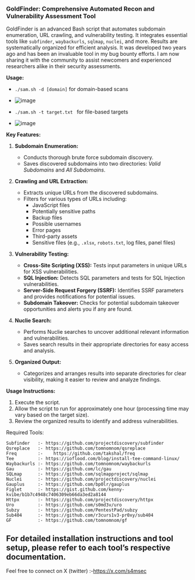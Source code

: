 ### GoldFinder: Comprehensive Automated Recon and Vulnerability Assessment Tool


GoldFinder is an advanced Bash script that automates subdomain enumeration, URL crawling, and vulnerability testing. It integrates essential tools like `subfinder`, `waybackurls`, `sqlmap`, `nuclei`, and more. Results are systematically organized for efficient analysis. It was developed two years ago and has been an invaluable tool in my bug bounty efforts. I am now sharing it with the community to assist newcomers and experienced researchers alike in their security assessments.


**Usage:**
- `./sam.sh -d [domain]` for domain-based scans

- ![image](https://github.com/user-attachments/assets/ccfe23c2-7dbc-49ed-a6e4-5d9bd23d7a3e)

- `./sam.sh -t target.txt ` for file-based targets

- ![image](https://github.com/user-attachments/assets/a92b2c0b-6981-4f87-b487-c2ba67f4f773)

  
**Key Features:**

1. **Subdomain Enumeration:**
   - Conducts thorough brute force subdomain discovery.
   - Saves discovered subdomains into two directories: *Valid Subdomains* and *All Subdomains*.

2. **Crawling and URL Extraction:**
   - Extracts unique URLs from the discovered subdomains.
   - Filters for various types of URLs including:
     - JavaScript files
     - Potentially sensitive paths
     - Backup files
     - Possible usernames
     - Error pages
     - Third-party assets
     - Sensitive files (e.g., `.xlsx`, `robots.txt`, log files, panel files)

3. **Vulnerability Testing:**
   - **Cross-Site Scripting (XSS):** Tests input parameters in unique URLs for XSS vulnerabilities.
   - **SQL Injection:** Detects SQL parameters and tests for SQL Injection vulnerabilities.
   - **Server-Side Request Forgery (SSRF):** Identifies SSRF parameters and provides notifications for potential issues.
   - **Subdomain Takeover:** Checks for potential subdomain takeover opportunities and alerts you if any are found.

4. **Nuclie Search:**
   - Performs Nuclie searches to uncover additional relevant information and vulnerabilities.
   - Saves search results in their appropriate directories for easy access and analysis.

5. **Organized Output:**
   - Categorizes and arranges results into separate directories for clear visibility, making it easier to review and analyze findings.

**Usage Instructions:**
1. Execute the script.
2. Allow the script to run for approximately one hour (processing time may vary based on the target size).
3. Review the organized results to identify and address vulnerabilities.

Required Tools:

    Subfinder   :- https://github.com/projectdiscovery/subfinder
    Qsreplace   :- https://github.com/tomnomnom/qsreplace
    Freq        :-    https://github.com/takshal/freq
    Tee         :- https://ioflood.com/blog/install-tee-command-linux/
    Waybackurls :- https://github.com/tomnomnom/waybackurls
    Gau         :- https://github.com/lc/gau
    SQLmap      :- https://github.com/sqlmapproject/sqlmap
    Nuclei      :- https://github.com/projectdiscovery/nuclei
    Gauplus     :- https://github.com/bp0lr/gauplus
    Figlet      :- https://gist.github.com/kenny-kvibe/b1b7c4948c7406309eb66da3ed2a8144
    Httpx       :- https://github.com/projectdiscovery/httpx
    Uro         :- https://github.com/s0md3v/uro
    Subzy       :- https://github.com/PentestPad/subzy
    Sub404      :- https://github.com/r3curs1v3-pr0xy/sub404
    GF          :- https://github.com/tomnomnom/gf


For detailed installation instructions and tool setup, please refer to each tool’s respective documentation.
---

Feel free to connect on X (twitter) 
    :-https://x.com/s4msec
